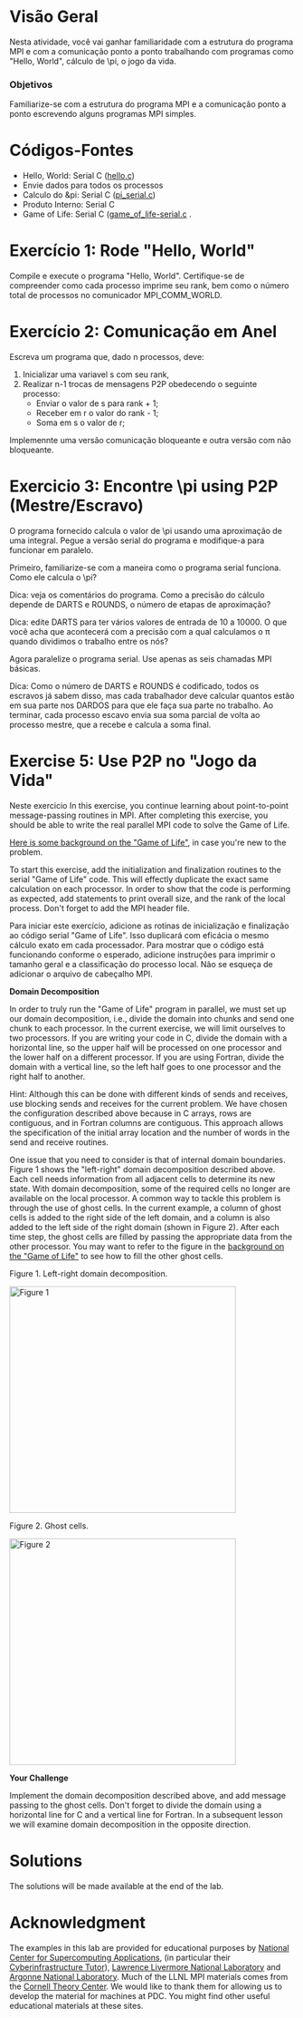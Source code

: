
# Visão Geral

Nesta atividade, você vai ganhar familiaridade com a estrutura do programa MPI e com a comunicação ponto a ponto trabalhando com programas como "Hello, World", cálculo de \pi, o jogo da vida.

### Objetivos

Familiarize-se com a estrutura do programa MPI e a comunicação ponto a ponto escrevendo alguns programas MPI simples.

# Códigos-Fontes

- Hello, World: Serial C ([hello.c](hello.c))
- Envie dados para todos os processos 
- Calculo do &pi: Serial C  ([pi_serial.c](pi_serial.c))
- Produto Interno: Serial C
- Game of Life: Serial C  ([game_of_life-serial.c](game_of_life-serial.c) 
.
# Exercício 1: Rode "Hello, World"

Compile  e execute o programa "Hello, World". Certifique-se de compreender como cada processo imprime seu rank, bem como o número total de processos no comunicador MPI_COMM_WORLD.

# Exercício 2: Comunicação em Anel

Escreva um programa que, dado n processos, deve:
1. Inicializar uma variavel s com seu rank,
2. Realizar n-1 trocas de mensagens P2P obedecendo o seguinte processo:
   - Enviar o valor de s para rank + 1;
   - Receber em r o valor do rank - 1;
   - Soma em s o valor de r;

Implemennte uma versão comunicação bloqueante e outra versão com não bloqueante.


# Exercicio 3: Encontre \pi using P2P (Mestre/Escravo)

O programa fornecido calcula o valor de \pi usando uma aproximação de uma integral. 
Pegue a versão serial do programa e modifique-a para funcionar em paralelo.

Primeiro, familiarize-se com a maneira como o programa serial funciona. Como ele calcula o \pi?

Dica: veja os comentários do programa. Como a precisão do cálculo depende de DARTS e ROUNDS, o número de etapas de aproximação?


Dica: edite DARTS para ter vários valores de entrada de 10 a 10000. 
O que você acha que acontecerá com a precisão com a qual calculamos o &pi; quando dividimos o trabalho entre os nós?

Agora paralelize o programa serial. Use apenas as seis chamadas MPI básicas.

Dica: Como o número de DARTS e ROUNDS é codificado, todos os escravos já sabem disso, mas cada trabalhador deve calcular quantos estão em sua parte nos DARDOS para que ele faça sua parte no trabalho. Ao terminar, cada processo escavo envia sua soma parcial de volta ao processo mestre, que a recebe e calcula a soma final. 


# Exercise 5: Use P2P no "Jogo da Vida"

Neste exercicio 
In this exercise, you continue learning about point-to-point message-passing routines in MPI.
After completing this exercise, you should be able to write the real parallel MPI code to solve the Game of Life.

[Here is some background on the "Game of Life"](Game_of_life.md), in case you're new to the problem.

To start this exercise, add the initialization and finalization routines to the serial "Game of Life" code. This will effectly duplicate the exact same calculation on each processor. In order to show that the code is performing as expected, add statements to print overall size, and the rank of the local process. Don't forget to add the MPI header file.

Para iniciar este exercício, adicione as rotinas de inicialização e finalização ao código serial "Game of Life". Isso duplicará com eficácia o mesmo cálculo exato em cada processador. Para mostrar que o código está funcionando conforme o esperado, adicione instruções para imprimir o tamanho geral e a classificação do processo local. Não se esqueça de adicionar o arquivo de cabeçalho MPI.


**Domain Decomposition**

In order to truly run the "Game of Life" program in parallel, we must set up our domain decomposition, i.e., divide the domain into chunks and send one chunk to each processor. In the current exercise, we will limit ourselves to two processors. If you are writing your code in C, divide the domain with a horizontal line, so the upper half will be processed on one processor and the lower half on a different processor. If you are using Fortran, divide the domain with a vertical line, so the left half goes to one processor and the right half to another.

Hint: Although this can be done with different kinds of sends and receives, use blocking sends and receives for the current problem. We have chosen the configuration described above because in C arrays, rows are contiguous, and in Fortran columns are contiguous. This approach allows the specification of the initial array location and the number of words in the send and receive routines.

One issue that you need to consider is that of internal domain boundaries. Figure 1 shows the "left-right" domain decomposition described above. Each cell needs information from all adjacent cells to determine its new state. With domain decomposition, some of the required cells no longer are available on the local processor. A common way to tackle this problem is through the use of ghost cells. In the current example, a column of ghost cells is added to the right side of the left domain, and a column is also added to the left side of the right domain (shown in Figure 2). After each time step, the ghost cells are filled by passing the appropriate data from the other processor. You may want to refer to the figure in the 
[background on the "Game of Life"](Game_of_life.md) to see how to fill the other ghost cells.

Figure 1. Left-right domain decomposition.

<img src="lr_decomp.jpg" alt="Figure 1" width="400px"/>

Figure 2. Ghost cells.

<img src="ghost.jpg" alt="Figure 2" width="400px"/>


**Your Challenge**

Implement the domain decomposition described above, and add message passing to the ghost cells. Don't forget to divide the domain using a horizontal line for C and a vertical line for Fortran. In a subsequent lesson we will examine domain decomposition in the opposite direction.


# Solutions

The solutions will be made available at the end of the lab.

# Acknowledgment

The examples in this lab are provided for educational purposes by 
[National Center for Supercomputing Applications](http://www.ncsa.illinois.edu/), 
(in particular their [Cyberinfrastructure Tutor](http://www.citutor.org/)), 
[Lawrence Livermore National Laboratory](https://computing.llnl.gov/) and 
[Argonne National Laboratory](http://www.mcs.anl.gov/). Much of the LLNL MPI materials comes from the 
[Cornell Theory Center](http://www.cac.cornell.edu/). 
We would like to thank them for allowing us to develop the material for machines at PDC. 
You might find other useful educational materials at these sites.
